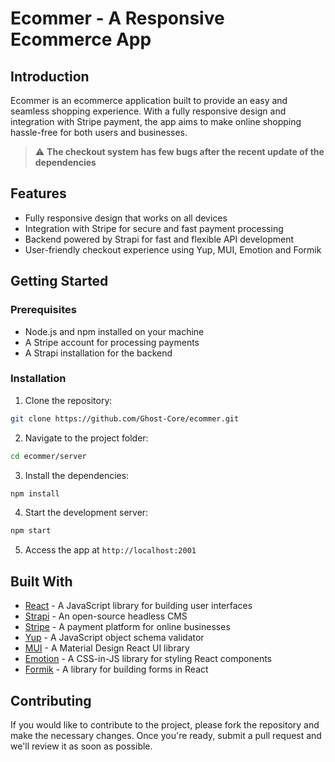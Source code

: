 # Ecommer - A Responsive Ecommerce App

## Introduction

Ecommer is an ecommerce application built to provide an easy and seamless shopping experience. With a fully responsive design and integration with Stripe payment, the app aims to make online shopping hassle-free for both users and businesses.

> :warning: **The checkout system has few bugs after the recent update of the dependencies**

## Features

- Fully responsive design that works on all devices
- Integration with Stripe for secure and fast payment processing
- Backend powered by Strapi for fast and flexible API development
- User-friendly checkout experience using Yup, MUI, Emotion and Formik

## Getting Started

### Prerequisites

- Node.js and npm installed on your machine
- A Stripe account for processing payments
- A Strapi installation for the backend

### Installation

1.  Clone the repository:

```bash
git clone https://github.com/Ghost-Core/ecommer.git
```

2.  Navigate to the project folder:

```bash
cd ecommer/server
```

3.  Install the dependencies:

```bash
npm install
```

4.  Start the development server:

```bash
npm start
```

5.  Access the app at `http://localhost:2001`

## Built With

- [React](https://reactjs.org/) - A JavaScript library for building user interfaces
- [Strapi](https://strapi.io/) - An open-source headless CMS
- [Stripe](https://stripe.com/) - A payment platform for online businesses
- [Yup](https://github.com/jquense/yup) - A JavaScript object schema validator
- [MUI](https://material-ui.com/) - A Material Design React UI library
- [Emotion](https://emotion.sh/) - A CSS-in-JS library for styling React components
- [Formik](https://formik.org/) - A library for building forms in React

## Contributing

If you would like to contribute to the project, please fork the repository and make the necessary changes. Once you're ready, submit a pull request and we'll review it as soon as possible.
